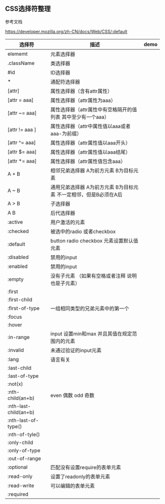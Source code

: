 ## CSS选择符整理

参考文档

https://developer.mozilla.org/zh-CN/docs/Web/CSS/:default


选择符 | 描述 | demo
-- | -- | --
elememt | 元素选择器 | 
.className | 类选择器 | 
#id | ID选择器 |
\* | 通配符选择器 | 
[attr] | 属性选择器（含有attr属性） |  
[attr = aaa] | 属性选择器（attr属性为aaa） |  
[attr ~= aaa] | 属性选择器（attr属性中有空格隔开的值列表 其中至少有一个aaa） |
[attr != aaa ] | 属性选择器（attr中属性值以aaa或者aaa-为前缀）|
[attr ^= aaa] | 属性选择器（attr属性值以aaa开头）|
[attr $= aaa] | 属性选择器（attr属性值以aaa结尾）|
[attr *= aaa] | 属性选择器（attr属性值包含aaa）|
A + B | 相邻兄弟选择器 A为前方元素 B为目标元素 |
A ~ B | 通用兄弟选择器 A为前方元素 B为目标元素 不一定相邻，但是B必须在A后 |
A > B | 子选择器 |
A  B | 后代选择器 | 
:active | 用户激活的元素 |
:checked | 被选中的radio 或者checkbox |
:default | button radio checkbox 元素设置默认值元素 |
:disabled | 禁用的input |
:enabled | 禁用的input |
:empty | 没有子元素 （如果有空格或者注释 说明也是子元素）|
:first | | 
:first-child | |
:first-of-type | 一组相同类型的兄弟元素中的第一个 |
:focus | |
:hover | |
:in-range | input 设置min和max 并且其值在规定范围内的元素 |
:invalid | 未通过验证的input元素 | 
:lang | 语言有关 |
:last-child | |
:last-of-type | |
:not(x) | |
:nth-child(an+b) | even 偶数 odd 奇数 |
:nth-last-child(an+b) | |
:nth-last-of-type() | | 
:nth-of-tyle() | | 
:only-child | |
:only-of-type | |
:out-of-range | |
:optional | 匹配没有设置require的表单元素|
:read-only | 设置了readonly的表单元素|
:read-write | 可以编辑的表单元素 |
:required | |





